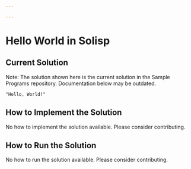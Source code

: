```yaml
---

---
```


# Hello World in Solisp

## Current Solution

Note: The solution shown here is the current solution in the Sample Programs repository. Documentation below may be outdated.

```Solisp
"Hello, World!"
```

## How to Implement the Solution

No how to implement the solution available. Please consider contributing.

## How to Run the Solution

No how to run the solution available. Please consider contributing.